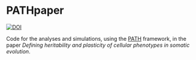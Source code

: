 # PATHpaper
[![DOI](https://zenodo.org/badge/DOI/10.5281/zenodo.13125273.svg)](https://doi.org/10.5281/zenodo.13125273)

Code for the analyses and simulations, using the [PATH](https://github.com/landau-lab/PATH) framework, in the paper *Defining heritability and plasticity of cellular phenotypes in somatic evolution*.
